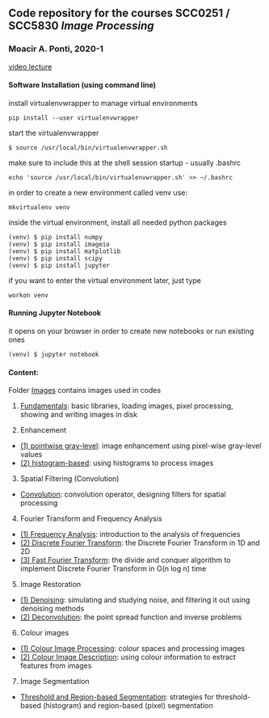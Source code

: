 ## Code repository for the courses SCC0251 / SCC5830 *Image Processing*
### Moacir A. Ponti, 2020-1

[video lecture](https://www.youtube.com/channel/UC2qdefeI8VWXCXzE5V-UA8A)

#### Software Installation (using command line)
install virtualenvwrapper to manage virtual environments

```
pip install --user virtualenvwrapper
```

start the virtualenvwrapper
```
$ source /usr/local/bin/virtualenvwrapper.sh
```

make sure to include this at the shell session startup - usually .bashrc 
```
echo 'source /usr/local/bin/virtualenvwrapper.sh' >> ~/.bashrc
```

in order to create a new environment called venv use:
```
mkvirtualenv venv
```

inside the virtual environment, install all needed python packages
```
(venv) $ pip install numpy
(venv) $ pip install imageio
(venv) $ pip install matplotlib
(venv) $ pip install scipy
(venv) $ pip install jupyter
```

if you want to enter the virtual environment later, just type
```
workon venv
```


#### Running Jupyter Notebook
it opens on your browser in order to create new notebooks or run existing ones
```
(venv) $ jupyter notebook
```

#### Content:
Folder [Images](./images) contains images used in codes

1. [Fundamentals](./01_fundamentals.ipynb): basic libraries, loading images, pixel processing, showing and writing images in disk

2. Enhancement
- [(1) pointwise gray-level](./02_enhancement-pixel.ipynb): image enhancement using pixel-wise gray-level values
- [(2) histogram-based](./02b_enhancement-histogram.ipynb): using histograms to process images

3. Spatial Filtering (Convolution)
- [Convolution](./03_filtering.ipynb): convolution operator, designing filters for spatial processing

4. Fourier Transform and Frequency Analysis
- [(1) Frequency Analysis](./04a_frequency_analysis.ipynb): introduction to the analysis of frequencies
- [(2) Discrete Fourier Transform](./04b_fourier_transform.ipynb): the Discrete Fourier Transform in 1D and 2D
- [(3) Fast Fourier Transform](./04c_fourier_transform_fft.ipynb): the divide and conquer algorithm to implement Discrete Fourier Transform in O(n log n) time

5. Image Restoration 
- [(1) Denoising](./05a_restoration_noise.ipynb): simulating and studying noise, and filtering it out using denoising methods
- [(2) Deconvolution](./05b_restoration_deconvolution.ipynb): the point spread function and inverse problems

6. Colour images
- [(1) Colour Image Processing](./06a_colour_processing.ipynb): colour spaces and processing images
- [(2) Colour Image Description](./06b_colour_description.ipynb): using colour information to extract features from images 

7. Image Segmentation
- [Threshold and Region-based Segmentation](./07_segmentation.ipynb): strategies for threshold-based (histogram) and region-based (pixel) segmentation
